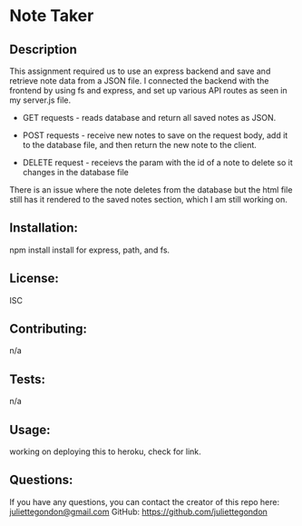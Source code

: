 # Note Taker

## Description
This assignment required us to use an express backend and save and retrieve note data from a JSON file. I connected the backend with the frontend by using fs and express, and set up various API routes as seen in my server.js file. 

  * GET requests - reads database and return all saved notes as JSON.

  * POST requests - receive new notes to save on the request body, add it to the database file, and then return the new note to the client.

  * DELETE request - receievs the param with the id of a note to delete so it changes in the database file


There is an issue where the note deletes from the database but the html file still has it rendered to the saved notes section, which I am still working on.

  ## Installation:
npm install 
install for express, path, and fs. 

  ## License:
ISC

  

  ## Contributing:
  n/a

  ## Tests:
  n/a

  ## Usage:
  working on deploying this to heroku, check for link. 

  ## Questions: 

If you have any questions, you can contact the creator of this repo here: [juliettegondon@gmail.com](mailto:juliettegondon@gmail.com)
GitHub: https://github.com/juliettegondon

